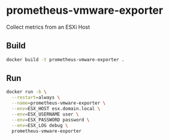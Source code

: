 # prometheus-vmware-exporter
Collect metrics from an ESXi Host

## Build
```sh 
docker build -t prometheus-vmware-exporter .
```

## Run
```sh
docker run -b \
  --restart=always \
  --name=prometheus-vmware-exporter \
  --env=ESX_HOST esx.domain.local \
  --env=ESX_USERNAME user \
  --env=ESX_PASSWORD password \
  --env=ESX_LOG debug \
  prometheus-vmware-exporter 
```